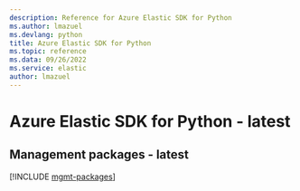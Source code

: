 ```yaml
---
description: Reference for Azure Elastic SDK for Python
ms.author: lmazuel
ms.devlang: python
title: Azure Elastic SDK for Python
ms.topic: reference
ms.data: 09/26/2022
ms.service: elastic
author: lmazuel
---
```

# Azure Elastic SDK for Python - latest

## Management packages - latest
[!INCLUDE [mgmt-packages](elastic-mgmt-index.md)]